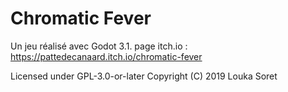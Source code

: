 # Chromatic Fever

Un jeu réalisé avec Godot 3.1.
page itch.io : https://pattedecanaard.itch.io/chromatic-fever

Licensed under GPL-3.0-or-later
Copyright (C) 2019 Louka Soret